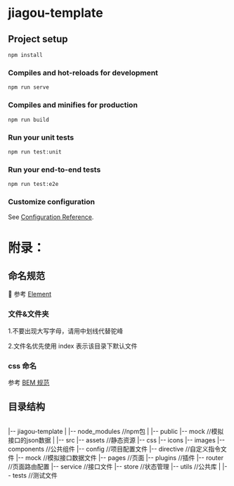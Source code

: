 # jiagou-template

## Project setup
```
npm install
```

### Compiles and hot-reloads for development
```
npm run serve
```

### Compiles and minifies for production
```
npm run build
```

### Run your unit tests
```
npm run test:unit
```

### Run your end-to-end tests
```
npm run test:e2e
```

### Customize configuration
See [Configuration Reference](https://cli.vuejs.org/config/).

# 附录：

## 命名规范

 参考 [Element](https://github.com/ElemeFE/element)

### 文件&文件夹

1.不要出现大写字母，请用中划线代替驼峰

2.文件名优先使用 index 表示该目录下默认文件

### css 命名

参考 [BEM 规范](https://www.cnblogs.com/coder-zyz/p/6749295.html)

## 目录结构

<pre></pre>
|-- jiagou-template
|   |-- node_modules  //npm包
|   |-- public
        |-- mock //模拟接口的json数据
|   |-- src
        |-- assets  //静态资源
            |-- css
            |-- icons
            |-- images
        |-- components  //公共组件
        |-- config  //项目配置文件
        |-- directive  //自定义指令文件
        |-- mock  //模拟接口数据文件
        |-- pages  //页面
        |-- plugins  //插件
        |-- router  //页面路由配置
        |-- service  //接口文件
        |-- store //状态管理
        |-- utils //公共库
|   |-- tests  //测试文件
</pre>